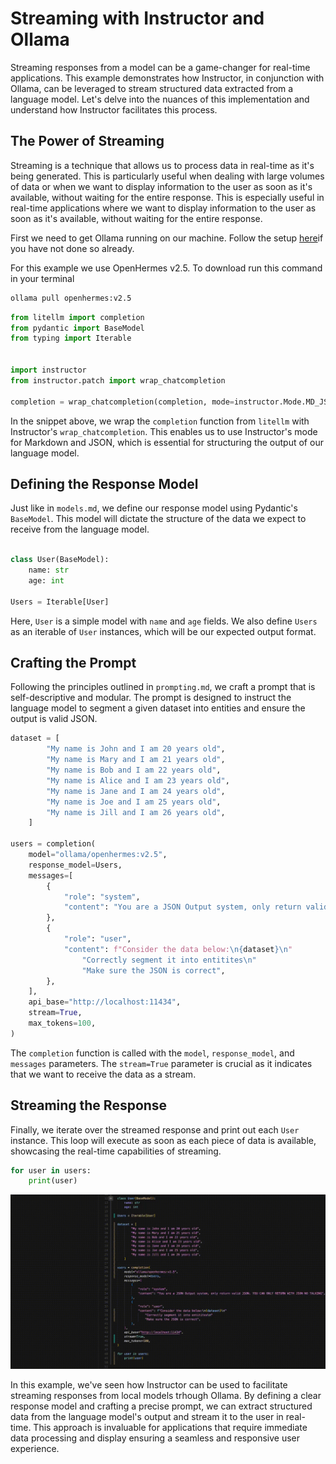 # Streaming with Instructor and Ollama

Streaming responses from a model can be a game-changer for real-time applications. This example demonstrates how Instructor, in conjunction with Ollama, can be leveraged to stream structured data extracted from a language model. Let's delve into the nuances of this implementation and understand how Instructor facilitates this process.

## The Power of Streaming

Streaming is a technique that allows us to process data in real-time as it's being generated. This is particularly useful when dealing with large volumes of data or when we want to display information to the user as soon as it's available, without waiting for the entire response. This is especially useful in real-time applications where we want to display information to the user as soon as it's available, without waiting for the entire response.

First we need to get Ollama running on our machine. Follow the setup [here](https://github.com/jmorganca/ollama)if you have not done so already. 

For this example we use OpenHermes v2.5. To download run this command in your terminal
```bash
ollama pull openhermes:v2.5
```

```python
from litellm import completion
from pydantic import BaseModel
from typing import Iterable


import instructor
from instructor.patch import wrap_chatcompletion

completion = wrap_chatcompletion(completion, mode=instructor.Mode.MD_JSON)
```

In the snippet above, we wrap the `completion` function from `litellm` with Instructor's `wrap_chatcompletion`. This enables us to use Instructor's mode for Markdown and JSON, which is essential for structuring the output of our language model.

## Defining the Response Model

Just like in `models.md`, we define our response model using Pydantic's `BaseModel`. This model will dictate the structure of the data we expect to receive from the language model.

```python

class User(BaseModel):
    name: str
    age: int

Users = Iterable[User]
```

Here, `User` is a simple model with `name` and `age` fields. We also define `Users` as an iterable of `User` instances, which will be our expected output format.

## Crafting the Prompt

Following the principles outlined in `prompting.md`, we craft a prompt that is self-descriptive and modular. The prompt is designed to instruct the language model to segment a given dataset into entities and ensure the output is valid JSON.

```python
dataset = [
        "My name is John and I am 20 years old",
        "My name is Mary and I am 21 years old",
        "My name is Bob and I am 22 years old",
        "My name is Alice and I am 23 years old",
        "My name is Jane and I am 24 years old",
        "My name is Joe and I am 25 years old",
        "My name is Jill and I am 26 years old",
    ]

users = completion(
    model="ollama/openhermes:v2.5",
    response_model=Users,
    messages=[
        {
            "role": "system",
            "content": "You are a JSON Output system, only return valid JSON. YOU CAN ONLY RETURN WITH JSON NO TALKING",
        },
        {
            "role": "user",
            "content": f"Consider the data below:\n{dataset}\n"
                "Correctly segment it into entitites\n"
                "Make sure the JSON is correct",
        },
    ],
    api_base="http://localhost:11434",
    stream=True,
    max_tokens=100,
)
```

The `completion` function is called with the `model`, `response_model`, and `messages` parameters. The `stream=True` parameter is crucial as it indicates that we want to receive the data as a stream.

## Streaming the Response

Finally, we iterate over the streamed response and print out each `User` instance. This loop will execute as soon as each piece of data is available, showcasing the real-time capabilities of streaming.

```python
for user in users:
    print(user)
```

![Streaming with Instructor and Ollama](./docs/concepts/mistral-ollama-streaming-demo.gif)

In this example, we've seen how Instructor can be used to facilitate streaming responses from local models trhough Ollama. By defining a clear response model and crafting a precise prompt, we can extract structured data from the language model's output and stream it to the user in real-time. This approach is invaluable for applications that require immediate data processing and display ensuring a seamless and responsive user experience.
